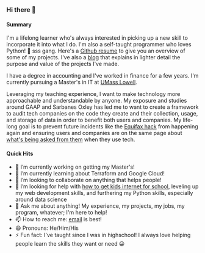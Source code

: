 ### Hi there 👋

#### Summary
I'm a lifelong learner who's always interested in picking up a new skill to incorporate it into what I do. I'm also a self-taught programmer who loves Python! :snake: sss gang. Here's a [Github resume](https://resume.github.io/?Lito-Frito) to give you an overview of some of my projects. I've also a [blog](https://www.lito-frito.com/) that explains in lighter detail the purpose and value of the projects I've made.

I have a degree in accounting and I've worked in finance for a few years. I'm currently pursuing a Master's in IT at [UMass Lowell](https://gps.uml.edu/degrees/grad/online-master-information-technology-degree.cfm). 

Leveraging my teaching experience, I want to make technology more approachable and understandable by anyone. My exposure and studies around GAAP and Sarbanes Oxley has led me to want to create a framework to audit tech companies on the code they create and their collection, usage, and storage of data in order to benefit both users and companies. My life-long goal is to prevent future incidents like the [Equifax hack](https://www.cnet.com/news/equifaxs-hack-one-year-later-a-look-back-at-how-it-happened-and-whats-changed/) from happening again and ensuring users and companies are on the same page about [what's being asked from them](https://www.washingtonpost.com/news/the-switch/wp/2017/04/19/bose-headphones-have-been-spying-on-their-customers-lawsuit-claims/) when they use tech. 

#### Quick Hits
- 🔭 I’m currently working on getting my Master's!
- 🌱 I’m currently learning about Terraform and Google Cloud!
- 👯 I’m looking to collaborate on anything that helps people! 
- 🤔 I’m looking for help with [how to get kids internet for school](https://github.com/crc8109/Magic-Schoolbus), leveling up my web development skills, and furthering my Python skills, especially around data science
- 💬 Ask me about anything! My experience, my projects, my jobs, my program, whatever; I'm here to help!
- 📫 How to reach me: [email](castillo.work@pm.me) is best!
- 😄 Pronouns: He/Him/His
- ⚡ Fun fact: I've taught since I was in highschool! I always love helping people learn the skills they want or need :grinning:
